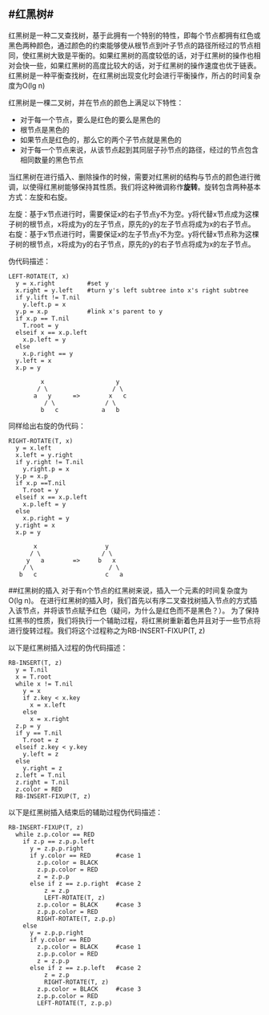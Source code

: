 #红黑树#
-------------------------
红黑树是一种二叉查找树，基于此拥有一个特别的特性，即每个节点都拥有红色或黑色两种颜色，通过颜色的约束能够使从根节点到叶子节点的路径所经过的节点相同，使红黑树大致是平衡的。如果红黑树的高度较低的话，对于红黑树的操作也相对会快一些，如果红黑树的高度比较大的话，对于红黑树的操作速度也优于链表。  
红黑树是一种平衡查找树，在红黑树出现变化时会进行平衡操作，所占的时间复杂度为O(lg n)

红黑树是一棵二叉树，并在节点的颜色上满足以下特性：  

+ 对于每一个节点，要么是红色的要么是黑色的
+ 根节点是黑色的
+ 如果节点是红色的，那么它的两个子节点就是黑色的
+ 对于每一个节点来说，从该节点起到其同层子孙节点的路径，经过的节点包含相同数量的黑色节点

当红黑树在进行插入、删除操作的时候，需要对红黑树的结构与节点的颜色进行微调，以使得红黑树能够保持其性质。我们将这种微调称作**旋转**。旋转包含两种基本方式：左旋和右旋。

左旋：基于x节点进行时，需要保证x的右子节点y不为空。y将代替x节点成为这棵子树的根节点，x将成为y的左子节点，原先的y的左子节点将成为x的右子节点。
右旋：基于x节点进行时，需要保证x的左子节点y不为空。y将代替x节点称为这棵子树的根节点，x将成为y的右子节点，原先的y的右子节点将成为x的左子节点。

伪代码描述：

    LEFT-ROTATE(T, x)  
      y = x.right         #set y
      x.right = y.left    #turn y's left subtree into x's right subtree
      if y.lift != T.nil
        y.left.p = x
      y.p = x.p           #link x's parent to y
      if x.p == T.nil
        T.root = y
      elseif x == x.p.left
        x.p.left = y
      else
        x.p.right == y
      y.left = x
      x.p = y

             x                    y
            / \                  / \
           a   y      =>        x   c
              / \              / \
             b   c            a   b


同样给出右旋的伪代码：

    RIGHT-ROTATE(T, x)
      y = x.left
      x.left = y.right
      if y.right != T.nil
        y.right.p = x
      y.p = x.p
      if x.p ==T.nil
        T.root = y
      elseif x == x.p.left
        x.p.left = y
      else
        x.p.right = y
      y.right = x
      x.p = y

           x                   y
          / \                 / \
         y   a        =>     b   x
        / \                     / \
       b   c                   c   a

##红黑树的插入
对于有n个节点的红黑树来说，插入一个元素的时间复杂度为 O(lg n)。 在进行红黑树的插入时，我们首先以有序二叉查找树插入节点的方式插入该节点，并将该节点赋予红色（疑问，为什么是红色而不是黑色？）。 为了保持红黑书的性质，我们将执行一个辅助过程，将红黑树重新着色并且对于一些节点将进行旋转过程。我们将这个过程称之为RB-INSERT-FIXUP(T, z)

以下是红黑树插入过程的伪代码描述：

    RB-INSERT(T, z)
      y = T.nil
      x = T.root
      while x != T.nil
        y = x
        if z.key < x.key
          x = x.left
        else
          x = x.right
      z.p = y
      if y == T.nil
        T.root = z
      elseif z.key < y.key
        y.left = z
      else
        y.right = z
      z.left = T.nil
      z.right = T.nil
      z.color = RED
      RB-INSERT-FIXUP(T, z)

以下是红黑树插入结束后的辅助过程伪代码描述：

    RB-INSERT-FIXUP(T, z)
      while z.p.color == RED
        if z.p == z.p.p.left
          y = z.p.p.right
          if y.color == RED       #case 1
            z.p.color = BLACK
            z.p.p.color = RED
            z = z.p.p
          else if z == z.p.right  #case 2
              z = z.p
              LEFT-ROTATE(T, z)
            z.p.color = BLACK     #case 3
            z.p.p.color = RED
            RIGHT-ROTATE(T, z.p.p)
        else
          y = z.p.p.right
          if y.color == RED
            z.p.color = BLACK     #case 1
            z.p.p.color = RED
            z = z.p.p
          else if z == z.p.left   #case 2
              z = z.p
              RIGHT-ROTATE(T, z)
            z.p.color = BLACK     #case 3
            z.p.p.color = RED
            LEFT-ROTATE(T, z.p.p)

